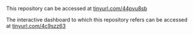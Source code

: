 This repository can be accessed at [tinyurl.com/44pvu8sb](http://tinyurl.com/44pvu8sb)

The interactive dashboard to which this repository refers can be accessed at [tinyurl.com/4c9szz63](http://tinyurl.com/4c9szz63)
